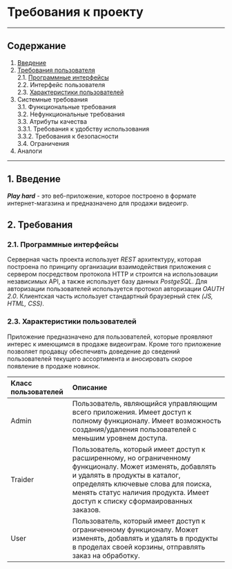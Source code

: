 
# Требования к проекту 
___
## Содержание
1. [Введение](#1)
1. [Требования пользователя](#2)  
    2.1. [Программные интерфейсы](#2.1)  
    2.2. Интерфейс пользователя  
    2.3. [Характеристики пользователей](2.3)
1. Системные требования  
    3.1. Функциональные требования  
    3.2. Нефункциональные требования  
    3.3. Атрибуты качества  
        3.3.1. Требования к удобству использования  
        3.3.2. Требования к безопасности  
    3.4. Ограничения  
 1. Аналоги
--- 
## 1. Введение <a name="1"></a>
***Play hard*** - это веб-приложение, которое построено в формате интернет-магазина и предназначено для продажи видеоигр.

## 2. Требования <a name="2"></a>
### 2.1. Программные интерфейсы <a name="2.2"></a>
Серверная часть проекта использует *REST* архитектуру, которая построена по принципу организации взаимодействия приложения с сервером посредством протокола HTTP и строится на использовации независимых API, а также использует базу данных *PostgeSQL*. Для авторизации пользователей используется протокол авторизации *OAUTH 2.0*. Клиентская часть использует стандартный браузерный стек *(JS, HTML, CSS)*.

### 2.3. Характеристики пользователей <a name="2.3"></a>
Приложение предназначено для пользователей, которые проявляют интерес к имеющимся в продаже видеоиграм. Кроме того приложение позволяет продавцу обеспечивть доведение до сведений пользователей текущего ассортимента и аносировать скорое появление в продаже новинок.

| Класс пользователей | Описание |
|:---|:---|
| Admin | Пользователь, являющийся управляющим всего приложения. Имеет доступ к полному функционалу. Имеет возможность создания/удаления пользователей с меньшим уровнем доступа. |
| Traider | Пользователь, который имеет доступ к расширенному, но ограниченному функционалу. Может изменять, добавлять и удалять в продукты в каталог, определять ключевые слова для поиска, менять статус наличия продукта. Имеет доступ к списку сформаированных заказов. |
| User | Пользователь, который имеет доступ к ограниченному функционалу. Может изменять, добавлять и удалять в продукты в проделах своей корзины, отправлять заказ на обработку. |
